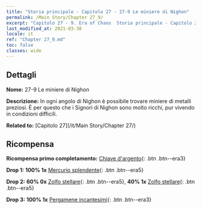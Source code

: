 ```yaml
---
title: "Storia principale - Capitolo 27 - 27-9 Le miniere di Nighon"
permalink: /Main Story/Chapter 27_9/
excerpt: "Capitolo 27 - 9. Era of Chaos  Storia principale - Capitolo 27_9. 27-9 Le miniere di Nighon"
last_modified_at: 2021-03-30
locale: it
ref: "Chapter 27_9.md"
toc: false
classes: wide
---
```


## Dettagli

 **Nome:** 27-9 Le miniere di Nighon

 **Descrizione:** In ogni angolo di Nighon è possibile trovare miniere di metalli preziosi. È per questo che i Signori di Nighon sono molto ricchi, pur vivendo in condizioni difficili.

 **Related to:** [Capitolo 27](/it/Main Story/Chapter 27/)

## Ricompensa

 **Ricompensa primo completamento:** [Chiave d'argento](/it/Items/con_693/){: .btn .btn--era3}

 **Drop 1:** **100% 1x** [Mercurio splendente](/it/Items/mat_98/){: .btn .btn--era5}

 **Drop 2:** **60% 0x** [Zolfo stellare](/it/Items/mat_92/){: .btn .btn--era5}, **40% 1x** [Zolfo stellare](/it/Items/mat_92/){: .btn .btn--era5}

 **Drop 3:** **100% 1x** [Pergamene incantesimi](/it/Items/con_694/){: .btn .btn--era3}

